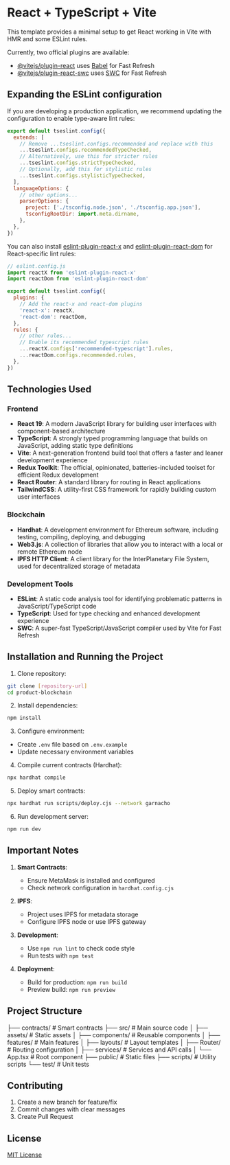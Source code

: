 # React + TypeScript + Vite

This template provides a minimal setup to get React working in Vite with HMR and some ESLint rules.

Currently, two official plugins are available:

- [@vitejs/plugin-react](https://github.com/vitejs/vite-plugin-react/blob/main/packages/plugin-react/README.md) uses [Babel](https://babeljs.io/) for Fast Refresh
- [@vitejs/plugin-react-swc](https://github.com/vitejs/vite-plugin-react-swc) uses [SWC](https://swc.rs/) for Fast Refresh

## Expanding the ESLint configuration

If you are developing a production application, we recommend updating the configuration to enable type-aware lint rules:

```js
export default tseslint.config({
  extends: [
    // Remove ...tseslint.configs.recommended and replace with this
    ...tseslint.configs.recommendedTypeChecked,
    // Alternatively, use this for stricter rules
    ...tseslint.configs.strictTypeChecked,
    // Optionally, add this for stylistic rules
    ...tseslint.configs.stylisticTypeChecked,
  ],
  languageOptions: {
    // other options...
    parserOptions: {
      project: ['./tsconfig.node.json', './tsconfig.app.json'],
      tsconfigRootDir: import.meta.dirname,
    },
  },
})
```

You can also install [eslint-plugin-react-x](https://github.com/Rel1cx/eslint-react/tree/main/packages/plugins/eslint-plugin-react-x) and [eslint-plugin-react-dom](https://github.com/Rel1cx/eslint-react/tree/main/packages/plugins/eslint-plugin-react-dom) for React-specific lint rules:

```js
// eslint.config.js
import reactX from 'eslint-plugin-react-x'
import reactDom from 'eslint-plugin-react-dom'

export default tseslint.config({
  plugins: {
    // Add the react-x and react-dom plugins
    'react-x': reactX,
    'react-dom': reactDom,
  },
  rules: {
    // other rules...
    // Enable its recommended typescript rules
    ...reactX.configs['recommended-typescript'].rules,
    ...reactDom.configs.recommended.rules,
  },
})
```

## Technologies Used

### Frontend
- **React 19**: A modern JavaScript library for building user interfaces with component-based architecture
- **TypeScript**: A strongly typed programming language that builds on JavaScript, adding static type definitions
- **Vite**: A next-generation frontend build tool that offers a faster and leaner development experience
- **Redux Toolkit**: The official, opinionated, batteries-included toolset for efficient Redux development
- **React Router**: A standard library for routing in React applications
- **TailwindCSS**: A utility-first CSS framework for rapidly building custom user interfaces

### Blockchain
- **Hardhat**: A development environment for Ethereum software, including testing, compiling, deploying, and debugging
- **Web3.js**: A collection of libraries that allow you to interact with a local or remote Ethereum node
- **IPFS HTTP Client**: A client library for the InterPlanetary File System, used for decentralized storage of metadata

### Development Tools
- **ESLint**: A static code analysis tool for identifying problematic patterns in JavaScript/TypeScript code
- **TypeScript**: Used for type checking and enhanced development experience
- **SWC**: A super-fast TypeScript/JavaScript compiler used by Vite for Fast Refresh

## Installation and Running the Project

1. Clone repository:
```bash
git clone [repository-url]
cd product-blockchain
```

2. Install dependencies:
```bash
npm install
```

3. Configure environment:
- Create `.env` file based on `.env.example`
- Update necessary environment variables

4. Compile current contracts (Hardhat):
```bash
npx hardhat compile
```

5. Deploy smart contracts:
```bash
npx hardhat run scripts/deploy.cjs --network garnacho
```

6. Run development server:
```bash
npm run dev
```

## Important Notes

1. **Smart Contracts**:
   - Ensure MetaMask is installed and configured
   - Check network configuration in `hardhat.config.cjs`

2. **IPFS**:
   - Project uses IPFS for metadata storage
   - Configure IPFS node or use IPFS gateway

3. **Development**:
   - Use `npm run lint` to check code style
   - Run tests with `npm test`

4. **Deployment**:
   - Build for production: `npm run build`
   - Preview build: `npm run preview`

## Project Structure

├── contracts/ # Smart contracts
├── src/ # Main source code
│ ├── assets/ # Static assets
│ ├── components/ # Reusable components
│ ├── features/ # Main features
│ ├── layouts/ # Layout templates
│ ├── Router/ # Routing configuration
│ ├── services/ # Services and API calls
│ └── App.tsx # Root component
├── public/ # Static files
├── scripts/ # Utility scripts
└── test/ # Unit tests

## Contributing

1. Create a new branch for feature/fix
2. Commit changes with clear messages
3. Create Pull Request

## License

[MIT License](LICENSE)